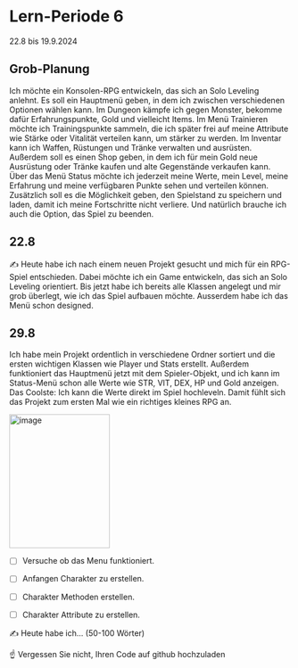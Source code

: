 # Lern-Periode 6

22.8 bis 19.9.2024

## Grob-Planung

Ich möchte ein Konsolen-RPG entwickeln, das sich an Solo Leveling anlehnt. Es soll ein Hauptmenü geben, in dem ich zwischen verschiedenen Optionen wählen kann. Im Dungeon kämpfe ich gegen Monster, bekomme dafür Erfahrungspunkte, Gold und vielleicht Items. Im Menü Trainieren möchte ich Trainingspunkte sammeln, die ich später frei auf meine Attribute wie Stärke oder Vitalität verteilen kann, um stärker zu werden. Im Inventar kann ich Waffen, Rüstungen und Tränke verwalten und ausrüsten. Außerdem soll es einen Shop geben, in dem ich für mein Gold neue Ausrüstung oder Tränke kaufen und alte Gegenstände verkaufen kann. Über das Menü Status möchte ich jederzeit meine Werte, mein Level, meine Erfahrung und meine verfügbaren Punkte sehen und verteilen können. Zusätzlich soll es die Möglichkeit geben, den Spielstand zu speichern und laden, damit ich meine Fortschritte nicht verliere. Und natürlich brauche ich auch die Option, das Spiel zu beenden.


## 22.8

✍️ Heute habe ich nach einem neuen Projekt gesucht und mich für ein RPG-Spiel entschieden. Dabei möchte ich ein Game entwickeln, das sich an Solo Leveling orientiert. Bis jetzt habe ich bereits alle Klassen angelegt und mir grob überlegt, wie ich das Spiel aufbauen möchte. Ausserdem habe ich das Menü schon designed.


## 29.8

Ich habe mein Projekt ordentlich in verschiedene Ordner sortiert und die ersten wichtigen Klassen wie Player und Stats erstellt. Außerdem funktioniert das Hauptmenü jetzt mit dem Spieler-Objekt, und ich kann im Status-Menü schon alle Werte wie STR, VIT, DEX, HP und Gold anzeigen. Das Coolste: Ich kann die Werte direkt im Spiel hochleveln. Damit fühlt sich das Projekt zum ersten Mal wie ein richtiges kleines RPG an.

<img width="180" height="240" alt="image" src="https://github.com/user-attachments/assets/b98c1253-0bd0-47d8-a01a-31953405a68b" />

- [ ] Versuche ob das Menu funktioniert. 
- [ ] Anfangen Charakter zu erstellen. 
- [ ] Charakter Methoden erstellen.
- [ ] Charakter Attribute zu erstellen. 
      


✍️ Heute habe ich... (50-100 Wörter)

☝️ Vergessen Sie nicht, Ihren Code auf github hochzuladen




